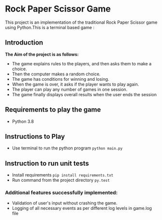 # Rock Paper Scissor Game
This project is an implementation of the traditional Rock Paper Scissor game using Python.This is a terminal based game : 


## Introduction



**The Aim of the project is as follows:**
+ The game explains rules to the players, and then asks them to make a choice.
+ Then the computer makes a random choice.
+ The game has conditions for winning and losing.
+ When the game is over, it asks if the player wants to play again.
+ The player can play any number of games in one session.
+ The game finally displays overall results when the user ends the session

## Requirements to play the game
+ Python 3.8

## Instructions to Play 
+ Use terminal to run the python program ```python main.py```

## Instruction to run unit tests
+ Install requirements ```pip install requirements.txt```
+ Run command from the project directory ```py.test```
 
### Additional features successfully implemented:
+ Validation of user's input without crashing the game.
+ Logging of all necessary events as per different log levels in game.log file
